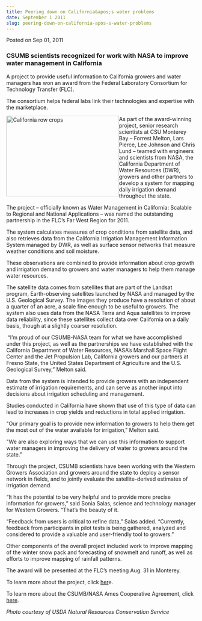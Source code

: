 ```yaml
---
title: Peering down on California&apos;s water problems
date: September 1 2011
slug: peering-down-on-california-apos-s-water-problems
---
```





<span class="date">Posted on Sep 01, 2011    </span>
<h3>CSUMB scientists recognized for work with NASA to improve water
management in California</h3>
<p>A project to provide useful information to California growers
and water managers has won an award from the Federal Laboratory
Consortium for Technology Transfer (FLC).</p>
<p>The consortium helps federal labs link their technologies and
expertise with the marketplace.</p>
<p><img alt="California row crops" src="http://news.csumb.edu/sites/default/files/65/attachments/news/images/row_crops_in_calif..jpg" style="float:left; width:300px; height:214px">As part of the
award-winning project, senior research scientists at CSU Monterey
Bay &#x2013; Forrest Melton, Lars Pierce, Lee Johnson and Chris Lund &#x2013;
teamed with engineers and scientists from NASA, the California
Department of Water Resources (DWR), growers and other partners to
develop a system for mapping daily irrigation demand throughout the
state.</img></p>
<p>The project &#x2013; officially known as Water Management in
California: Scalable to Regional and National Applications &#x2013; was
named the outstanding partnership in the FLC&#x2019;s Far West Region for
2011.</p>
<p>The system calculates measures of crop conditions from satellite
data, and also retrieves data from the California Irrigation
Management Information System managed by DWR, as well as surface
sensor networks that measure weather conditions and soil
moisture.</p>
<p>These observations are combined to provide information about
crop growth and irrigation demand to growers and water managers to
help them manage water resources.</p>
<p>The satellite data comes from satellites that are part of the
Landsat program, Earth-observing satellites launched by NASA and
managed by the U.S. Geological Survey. The images they produce have
a resolution of about a quarter of an acre, a scale fine enough to
be useful to growers. The system also uses data from the NASA Terra
and Aqua satellites to improve data reliability, since these
satellites collect data over California on a daily basis, though at
a slightly coarser resolution.</p>
<p>&#xA0;&#x201C;I&#x2019;m proud of our CSUMB-NASA team for what we have
accomplished under this project, as well as the partnerships we
have established with the California Department of Water Resources,
NASA&#x2019;s Marshall Space Flight Center and the Jet Propulsion Lab,
California growers and our partners at Fresno State, the United
States Department of Agriculture and the U.S. Geological Survey,&#x201D;
Melton said.</p>
<p>Data from the system is intended to provide growers with an
independent estimate of irrigation requirements, and can serve as
another input into decisions about irrigation scheduling and
management.</p>
<p>Studies conducted in California have shown that use of this type
of data can lead to increases in crop yields and reductions in
total applied irrigation.</p>
<p>&quot;Our primary goal is to provide new information to growers to
help them get the most out of the water available for irrigation,&quot;
Melton said.</p>
<p>&quot;We are also exploring ways that we can use this information to
support water managers in improving the delivery of water to
growers around the state.&quot;</p>
<p>Through the project, CSUMB scientists have been working with the
Western Growers Association and growers around the state to deploy
a sensor network in fields, and to jointly evaluate the
satellite-derived estimates of irrigation demand.</p>
<p>&#x201C;It has the potential to be very helpful and to provide more
precise information for growers,&#x201D; said Sonia Salas, science and
technology manager for Western Growers. &#x201C;That&#x2019;s the beauty of
it.</p>
<p>&#x201C;Feedback from users is critical to refine data,&#x201D; Salas added.
&#x201C;Currently, feedback from participants in pilot tests is being
gathered, analyzed and considered to provide a valuable and
user-friendly tool to growers.&#x201D;</p>
<p>Other components of the overall project included work to improve
mapping of the winter snow pack and forecasting of snowmelt and
runoff, as well as efforts to improve mapping of rainfall
patterns.</p>
<p>The award will be presented at the FLC&#x2019;s meeting Aug. 31 in
Monterey.</p>
<p>To learn more about the project, click <a href="../../../2010/sep/6/water-savings-satellite.html" rel="nofollow">her</a>e.</p>
<p>To learn more about the CSUMB/NASA Ames Cooperative Agreement,
click <a href="http://home.csumb.edu/a/alexandersusan/world/coop.htm" rel="nofollow">here</a>.</p>
<p class="small"><em>Photo courtesy of USDA Natural Resources
Conservation Service</em><br>
<br>
&#xA0;</br></br></p>





